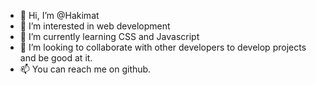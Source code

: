- 👋 Hi, I’m @Hakimat
- 👀 I’m interested in web development
- 🌱 I’m currently learning CSS and Javascript
- 💞️ I’m looking to collaborate with other developers to develop projects and be good at it. 
- 📫 You can reach me on github. 
<!---
Hakimat/Hakimat is a ✨ special ✨ repository because its `README.md` (this file) appears on your GitHub profile.
You can click the Preview link to take a look at your changes.
--->
